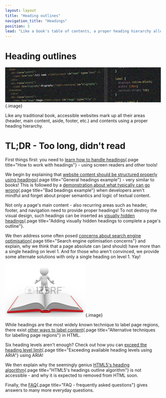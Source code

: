 ```yaml
---
layout: layout
title: "Heading outlines"
navigation_title: "Headings"
position: 3
lead: "Like a book's table of contents, a proper heading hierarchy allows screen reader users to quickly get an overview over the available areas and contents of a page."
---
```


# Heading outlines

![](_media/1510765799519.png){.image}

Like any traditional book, accessible websites mark up all their areas (header, main content, aside, footer, etc.) and contents using a proper heading hierarchy.

# TL;DR - Too long, didn't read

First things first: you need to [learn how to handle headings](/part--examples-of-accessibility-patterns---introduction/heading-outlines/how-to-work-with-headings){.page title="How to work with headings"} - using screen readers and other tools!

We begin by explaining that [website content should be structured properly using headings](/part--examples-of-accessibility-patterns---introduction/heading-outlines/general-headings-example){.page title="General headings example"} - very similar to books! This is followed by a [demonstration about what typically can go wrong](/part--examples-of-accessibility-patterns---introduction/heading-outlines/bad-beadings-example){.page title="Bad beadings example"} when developers aren't mindful and forget about proper semantics and logic of textual content.

Not only a page's main content - also recurring areas such as header, footer, and navigation need to provide proper headings! To not destroy the visual design, such headings can be inserted as [visually hidden headings](/part--examples-of-accessibility-patterns---introduction/heading-outlines/adding-visually-hidden-headings-to-complete-a-pages-outline){.page title="Adding visually hidden headings to complete a page's outline"}.

We then address some often posed [concerns about search engine optimisation](/part--examples-of-accessibility-patterns---introduction/heading-outlines/search-engine-optimisation-concerns){.page title="Search engine optimisation concerns"} and explain, why we think that a page absolute can (and should) have more than a single heading on level 1. And for those who aren't convinced, we provide some alternate solutions with only a single heading on level 1. Yay!

![](_media/1510822798620.png){.image}

While headings are the most widely known technique to label page regions, there exist [other ways to label content](/part--examples-of-accessibility-patterns---introduction/heading-outlines/alternative-techniques-for-labelling-page-regions){.page title="Alternative techniques for labelling page regions"} in HTML.

Six heading levels aren't enough? Check out how you can [exceed the heading level limit](/part--examples-of-accessibility-patterns---introduction/heading-outlines/exceeding-available-heading-levels-using-aria){.page title="Exceeding available heading levels using ARIA"} using ARIA!

We then explain why the seemingly genius [HTML5's heading algorithm](/part--examples-of-accessibility-patterns---introduction/heading-outlines/html5s-headings-outline-algorithm){.page title="HTML5's headings outline algorithm"} is not accessible - and why it is expected to removed from HTML soon.

Finally, the [FAQ](/part--examples-of-accessibility-patterns---introduction/heading-outlines/faq---frequently-asked-questions){.page title="FAQ - frequently asked questions"} gives answers to many more everyday questions.